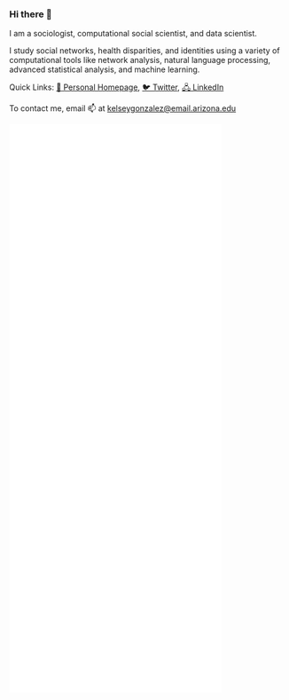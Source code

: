 ### Hi there 👋

I am a sociologist, computational social scientist, and data scientist. 

I study social networks, health disparities, and identities using a variety of computational tools like network analysis, natural language processing, advanced statistical analysis, and machine learning. 

Quick Links: [🔗 Personal Homepage](https://kelseygonzalez.github.io/), [🐦 Twitter](https://twitter.com/KelseyEGonzalez), [🖧 LinkedIn](https://www.linkedin.com/in/kelseygonzalez/)

To contact me, email 📫 at kelseygonzalez@email.arizona.edu

![Metrics](https://github.com/kelseygonzalez/kelseygonzalez/raw/master/github-metrics.svg)
